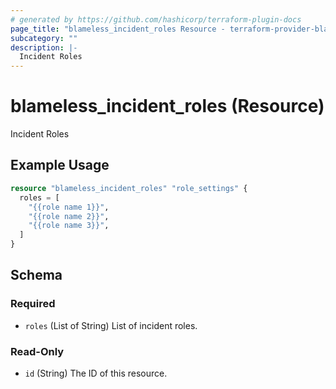 ```yaml
---
# generated by https://github.com/hashicorp/terraform-plugin-docs
page_title: "blameless_incident_roles Resource - terraform-provider-blameless"
subcategory: ""
description: |-
  Incident Roles
---
```


# blameless_incident_roles (Resource)

Incident Roles

## Example Usage

```terraform
resource "blameless_incident_roles" "role_settings" {
  roles = [
    "{{role name 1}}",
    "{{role name 2}}",
    "{{role name 3}}",
  ]
}
```

<!-- schema generated by tfplugindocs -->
## Schema

### Required

- `roles` (List of String) List of incident roles.

### Read-Only

- `id` (String) The ID of this resource.

